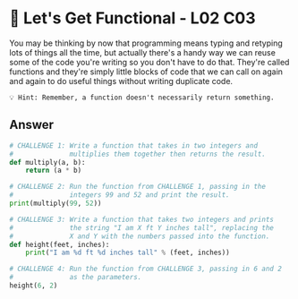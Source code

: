 # 💃 Let's Get Functional - L02 C03

You may be thinking by now that programming means typing and retyping lots of things all the time, but actually there's a handy way we can reuse some of the code you're writing so you don't have to do that. They're called functions and they're simply little blocks of code that we can call on again and again to do useful things without writing duplicate code.


```
💡 Hint: Remember, a function doesn't necessarily return something.
```

## Answer

```python
# CHALLENGE 1: Write a function that takes in two integers and
#              multiplies them together then returns the result.
def multiply(a, b):
    return (a * b)

# CHALLENGE 2: Run the function from CHALLENGE 1, passing in the
#              integers 99 and 52 and print the result.
print(multiply(99, 52))

# CHALLENGE 3: Write a function that takes two integers and prints
#              the string "I am X ft Y inches tall", replacing the
#              X and Y with the numbers passed into the function.
def height(feet, inches):
    print("I am %d ft %d inches tall" % (feet, inches))

# CHALLENGE 4: Run the function from CHALLENGE 3, passing in 6 and 2
#              as the parameters.
height(6, 2)
```
